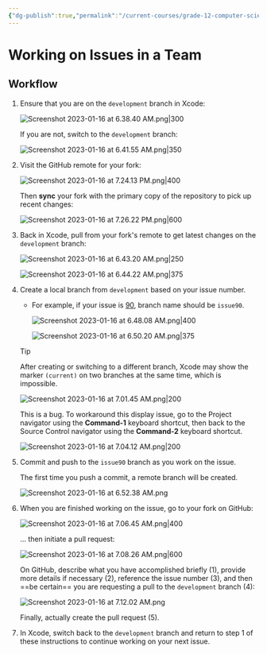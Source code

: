 ```yaml
---
{"dg-publish":true,"permalink":"/current-courses/grade-12-computer-science/topics/source-control/working-on-issues-in-a-team/","dgHomeLink":false}
---
```


# Working on Issues in a Team

## Workflow

1. Ensure that you are on the `development` branch in Xcode:
   
   ![Screenshot 2023-01-16 at 6.38.40 AM.png|300](/img/user/Attachments/Screenshot%202023-01-16%20at%206.38.40%20AM.png)
   
   If you are not, switch to the `development` branch:
   
   ![Screenshot 2023-01-16 at 6.41.55 AM.png|350](/img/user/Attachments/Screenshot%202023-01-16%20at%206.41.55%20AM.png)

2. Visit the GitHub remote for your fork:
   
   ![Screenshot 2023-01-16 at 7.24.13 PM.png|400](/img/user/Attachments/Screenshot%202023-01-16%20at%207.24.13%20PM.png)
   
   Then **sync** your fork with the primary copy of the repository to pick up recent changes:
   
   ![Screenshot 2023-01-16 at 7.26.22 PM.png|600](/img/user/Attachments/Screenshot%202023-01-16%20at%207.26.22%20PM.png)
   
3. Back in Xcode, pull from your fork's remote to get latest changes on the `development` branch:
   
   ![Screenshot 2023-01-16 at 6.43.20 AM.png|250](/img/user/Attachments/Screenshot%202023-01-16%20at%206.43.20%20AM.png)
   
   ![Screenshot 2023-01-16 at 6.44.22 AM.png|375](/img/user/Attachments/Screenshot%202023-01-16%20at%206.44.22%20AM.png)
   
4. Create a local branch from `development` based on your issue number.
	- For example, if your issue is [90](https://github.com/lcs-apps/Chicago-HSE-LCS/issues/90), branch name should be `issue90`.
	  
	  ![Screenshot 2023-01-16 at 6.48.08 AM.png|400](/img/user/Attachments/Screenshot%202023-01-16%20at%206.48.08%20AM.png)
	  
	  ![Screenshot 2023-01-16 at 6.50.20 AM.png|375](/img/user/Attachments/Screenshot%202023-01-16%20at%206.50.20%20AM.png)

   > [!TIP]
   > After creating or switching to a different branch, Xcode may show the marker `(current)` on two branches at the same time, which is impossible.
   > 
   > ![Screenshot 2023-01-16 at 7.01.45 AM.png|200](/img/user/Attachments/Screenshot%202023-01-16%20at%207.01.45%20AM.png)
   > 
   > This is a bug. To workaround this display issue, go to the Project navigator using the **Command-1** keyboard shortcut, then back to the Source Control navigator using the **Command-2** keyboard shortcut.
   > 
   > ![Screenshot 2023-01-16 at 7.04.12 AM.png|200](/img/user/Attachments/Screenshot%202023-01-16%20at%207.04.12%20AM.png)
   
5. Commit and push to the `issue90` branch as you work on the issue.
   
   The first time you push a commit, a remote branch will be created.
   
   ![Screenshot 2023-01-16 at 6.52.38 AM.png](/img/user/Attachments/Screenshot%202023-01-16%20at%206.52.38%20AM.png)
   
6. When you are finished working on the issue, go to your fork on GitHub:
   
   ![Screenshot 2023-01-16 at 7.06.45 AM.png|400](/img/user/Attachments/Screenshot%202023-01-16%20at%207.06.45%20AM.png)
   
   ... then initiate a pull request:
   
   ![Screenshot 2023-01-16 at 7.08.26 AM.png|600](/img/user/Attachments/Screenshot%202023-01-16%20at%207.08.26%20AM.png)
   
   On GitHub, describe what you have accomplished briefly (1), provide more details if necessary (2), reference the issue number (3), and then ==be certain== you are requesting a pull to the `development` branch (4):
   
   ![Screenshot 2023-01-16 at 7.12.02 AM.png](/img/user/Attachments/Screenshot%202023-01-16%20at%207.12.02%20AM.png)
   
   Finally, actually create the pull request (5).
   
7. In Xcode, switch back to the `development`  branch and return to step 1 of these instructions to continue working on your next issue.